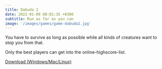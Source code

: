 ```yaml
---
title: Dabuda 2
date: 2022-01-09 08:01:35 +0300
subtitle: Run as far as you can
image: '/images/games/game-dabuda2.jpg'
---
```


You have to survive as long as possible while all kinds of creatures want to stop you from that.

Only the best players can get into the online-highscore-list.

[Download (Windows/Mac/Linux)](http://malteb.com/projectdownloads/Dabuda2.jar)
